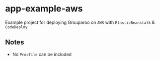 # app-example-aws

Example project for deploying Grouparoo on `AWS` with `ElasticBeanstalk` & `CodeDeploy`

## Notes

- No `Procfile` can be included
